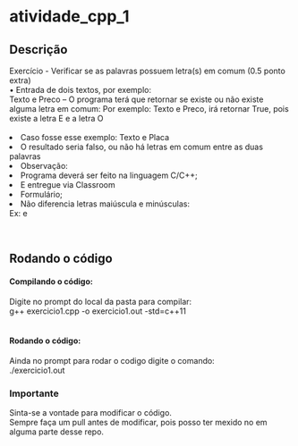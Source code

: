 # atividade_cpp_1

<p>
  <h2>Descrição</h2>
  Exercício - Verificar se as palavras possuem letra(s) em
  comum (0.5 ponto extra) <br>
  • Entrada de dois textos, por exemplo: <br>
  Texto e Preco – O programa terá que retornar se existe ou não existe alguma letra em comum: 
  Por exemplo: Texto e Preco, irá retornar True, pois existe a letra E e a letra O
  <br>
  <br>
  <tb>
  <li> Caso fosse esse exemplo: Texto e Placa </li>
  <li> O resultado seria falso, ou não há letras em comum entre as duas palavras</li>
  <li> Observação: </li>
  <li> Programa deverá ser feito na linguagem C/C++; </li>
  <li> E entregue via Classroom </li>
  <li> Formulário; </li>
  <li> Não diferencia letras maiúscula e minúsculas: </li>
  </tb>
  Ex: e
</p>
<br>

<h2>Rodando o código</h2>
<p>
  <h4>Compilando o código:</h4>
  Digite no prompt do local da pasta para compilar:<br>
  g++ exercicio1.cpp -o exercicio1.out -std=c++11
  <br>
  <br>
  <h4>Rodando o código:</h4>
  Ainda no prompt para rodar o codigo digite o comando:<br>
  ./exercicio1.out
</p>

<h3>Importante</h3>
Sinta-se a vontade para modificar o código.<br>
Sempre faça um pull antes de modificar, pois posso ter mexido no em alguma parte desse repo.
